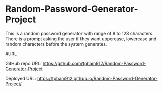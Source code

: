 # Random-Password-Generator-Project

This is a random password generator with range of 8 to 128 characters.
There is a prompt asking the user if they want uppercase, lowercase and random characters before the system generates. 

#URL 

GitHub repo URL: https://github.com/tpham912/Random-Password-Generator-Project

Deployed URL: https://tpham912.github.io/Random-Password-Generator-Project/
